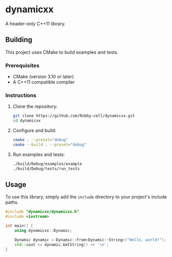 # dynamicxx

A header-only C++11 library.

## Building

This project uses CMake to build examples and tests.

### Prerequisites

*   CMake (version 3.10 or later)
*   A C++11 compatible compiler

### Instructions

1.  Clone the repository:
    ```bash
    git clone https://github.com/Robby-cell/dynamicxx.git
    cd dynamicxx
    ```

2.  Configure and build:
    ```bash
    cmake . --preset="debug"
    cmake --build . --preset="debug"
    ```

3.  Run examples and tests:
    ```bash
    ./build/Debug/examples/example
    ./build/Debug/tests/run_tests
    ```

## Usage

To use this library, simply add the `include` directory to your project's include paths.
```cpp
#include "dynamicxx/dynamicxx.h"
#include <iostream>

int main() {
    using dynamicxx::Dynamic;

    Dynamic dynamic = Dynamic::From<Dynamic::String>("Hello, world!");
    std::cout << dynamic.GetString() << '\n';
}
```
